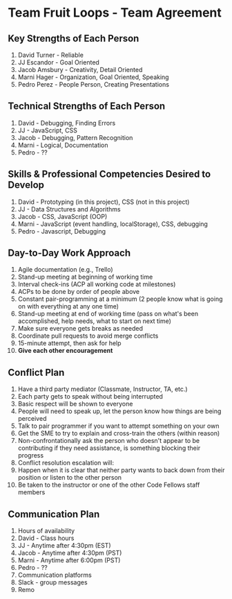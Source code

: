 # Team Fruit Loops - Team Agreement

## Key Strengths of Each Person
1. David Turner - Reliable
1. JJ Escandor - Goal Oriented
1. Jacob Amsbury - Creativity, Detail Oriented
1. Marni Hager - Organization, Goal Oriented, Speaking
1. Pedro Perez - People Person, Creating Presentations

## Technical Strengths of Each Person
1. David - Debugging, Finding Errors
1. JJ - JavaScript, CSS
1. Jacob - Debugging, Pattern Recognition
1. Marni - Logical, Documentation
1. Pedro - ??

## Skills & Professional Competencies Desired to Develop
1. David - Prototyping (in this project), CSS (not in this project)
1. JJ - Data Structures and Algorithms
1. Jacob - CSS, JavaScript (OOP)
1. Marni - JavaScript (event handling, localStorage), CSS, debugging
1. Pedro - Javascript, Debugging

## Day-to-Day Work Approach
1. Agile documentation (e.g., Trello)
1. Stand-up meeting at beginning of working time
1. Interval check-ins (ACP all working code at milestones)
  1. ACPs to be done by order of people above
1. Constant pair-programming at a minimum (2 people know what is going on with everything at any one time)
1. Stand-up meeting at end of working time (pass on what's been accomplished, help needs, what to start on next time)
1. Make sure everyone gets breaks as needed
1. Coordinate pull requests to avoid merge conflicts
1. 15-minute attempt, then ask for help
1. **Give each other encouragement**

## Conflict Plan
1. Have a third party mediator (Classmate, Instructor, TA, etc.)
  1. Each party gets to speak without being interrupted
  1. Basic respect will be shown to everyone
1. People will need to speak up, let the person know how things are being perceived
1. Talk to pair programmer if you want to attempt something on your own
  1. Get the SME to try to explain and cross-train the others (within reason)
1. Non-confrontationally ask the person who doesn't appear to be contributing if they need assistance, is something blocking their progress
1. Conflict resolution escalation will:
  1. Happen when it is clear that neither party wants to back down from their position or listen to the other person
  1. Be taken to the instructor or one of the other Code Fellows staff members

## Communication Plan
1. Hours of availability
  1. David - Class hours
  1. JJ - Anytime after 4:30pm (EST)
  1. Jacob - Anytime after 4:30pm (PST)
  1. Marni - Anytime after 6:00pm (PST)
  1. Pedro - ??
1. Communication platforms
  1. Slack - group messages
  1. Remo
